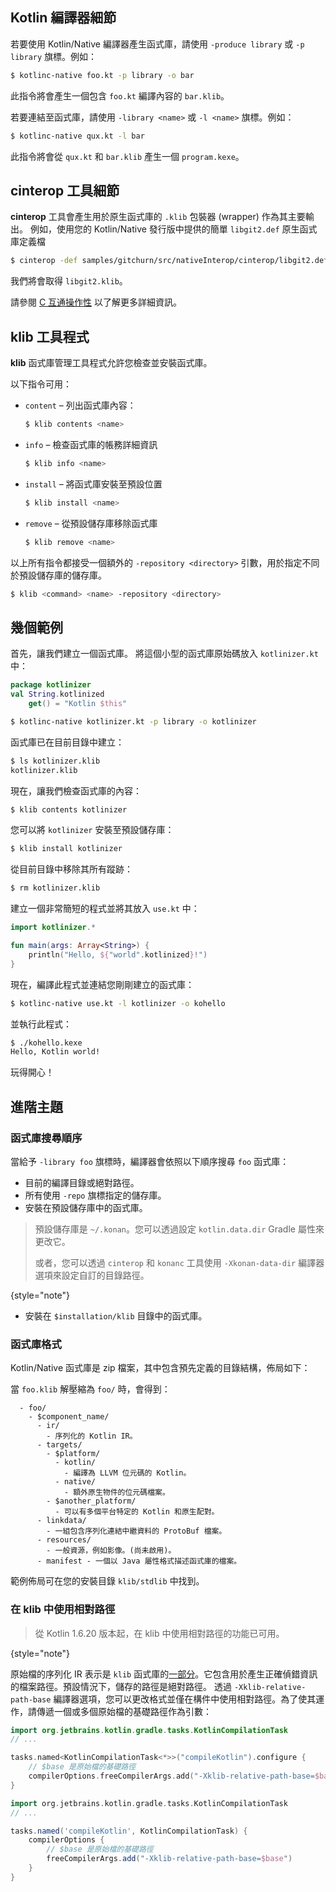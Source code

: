 [//]: # (title: Kotlin/Native 函式庫)

## Kotlin 編譯器細節

若要使用 Kotlin/Native 編譯器產生函式庫，請使用 `-produce library` 或 `-p library` 旗標。例如：

```bash
$ kotlinc-native foo.kt -p library -o bar
```

此指令將會產生一個包含 `foo.kt` 編譯內容的 `bar.klib`。

若要連結至函式庫，請使用 `-library <name>` 或 `-l <name>` 旗標。例如：

```bash
$ kotlinc-native qux.kt -l bar
```

此指令將會從 `qux.kt` 和 `bar.klib` 產生一個 `program.kexe`。

## cinterop 工具細節

**cinterop** 工具會產生用於原生函式庫的 `.klib` 包裝器 (wrapper) 作為其主要輸出。
例如，使用您的 Kotlin/Native 發行版中提供的簡單 `libgit2.def` 原生函式庫定義檔

```bash
$ cinterop -def samples/gitchurn/src/nativeInterop/cinterop/libgit2.def -compiler-option -I/usr/local/include -o libgit2
```

我們將會取得 `libgit2.klib`。

請參閱 [C 互通操作性](native-c-interop.md) 以了解更多詳細資訊。

## klib 工具程式

**klib** 函式庫管理工具程式允許您檢查並安裝函式庫。

以下指令可用：

*   `content` – 列出函式庫內容：

    ```bash
    $ klib contents <name>
    ```

*   `info` – 檢查函式庫的帳務詳細資訊

    ```bash
    $ klib info <name>
    ```

*   `install` – 將函式庫安裝至預設位置

    ```bash
    $ klib install <name>
    ```

*   `remove` – 從預設儲存庫移除函式庫

    ```bash
    $ klib remove <name>
    ```

以上所有指令都接受一個額外的 `-repository <directory>` 引數，用於指定不同於預設儲存庫的儲存庫。

```bash
$ klib <command> <name> -repository <directory>
```

## 幾個範例

首先，讓我們建立一個函式庫。
將這個小型的函式庫原始碼放入 `kotlinizer.kt` 中：

```kotlin
package kotlinizer
val String.kotlinized
    get() = "Kotlin $this"
```

```bash
$ kotlinc-native kotlinizer.kt -p library -o kotlinizer
```

函式庫已在目前目錄中建立：

```bash
$ ls kotlinizer.klib
kotlinizer.klib
```

現在，讓我們檢查函式庫的內容：

```bash
$ klib contents kotlinizer
```

您可以將 `kotlinizer` 安裝至預設儲存庫：

```bash
$ klib install kotlinizer
```

從目前目錄中移除其所有蹤跡：

```bash
$ rm kotlinizer.klib
```

建立一個非常簡短的程式並將其放入 `use.kt` 中：

```kotlin
import kotlinizer.*

fun main(args: Array<String>) {
    println("Hello, ${"world".kotlinized}!")
}
```

現在，編譯此程式並連結您剛剛建立的函式庫：

```bash
$ kotlinc-native use.kt -l kotlinizer -o kohello
```

並執行此程式：

```bash
$ ./kohello.kexe
Hello, Kotlin world!
```

玩得開心！

## 進階主題

### 函式庫搜尋順序

當給予 `-library foo` 旗標時，編譯器會依照以下順序搜尋 `foo` 函式庫：

*   目前的編譯目錄或絕對路徑。
*   所有使用 `-repo` 旗標指定的儲存庫。
*   安裝在預設儲存庫中的函式庫。

   > 預設儲存庫是 `~/.konan`。您可以透過設定 `kotlin.data.dir` Gradle 屬性來更改它。
   > 
   > 或者，您可以透過 `cinterop` 和 `konanc` 工具使用 `-Xkonan-data-dir` 編譯器選項來設定自訂的目錄路徑。
   > 
   {style="note"}

*   安裝在 `$installation/klib` 目錄中的函式庫。

### 函式庫格式

Kotlin/Native 函式庫是 zip 檔案，其中包含預先定義的目錄結構，佈局如下：

當 `foo.klib` 解壓縮為 `foo/` 時，會得到：

```text
  - foo/
    - $component_name/
      - ir/
        - 序列化的 Kotlin IR。
      - targets/
        - $platform/
          - kotlin/
            - 編譯為 LLVM 位元碼的 Kotlin。
          - native/
            - 額外原生物件的位元碼檔案。
        - $another_platform/
          - 可以有多個平台特定的 Kotlin 和原生配對。
      - linkdata/
        - 一組包含序列化連結中繼資料的 ProtoBuf 檔案。
      - resources/
        - 一般資源，例如影像。(尚未啟用)。
      - manifest - 一個以 Java 屬性格式描述函式庫的檔案。
```

範例佈局可在您的安裝目錄 `klib/stdlib` 中找到。

### 在 klib 中使用相對路徑

> 從 Kotlin 1.6.20 版本起，在 klib 中使用相對路徑的功能已可用。
> 
{style="note"}

原始檔的序列化 IR 表示是 `klib` 函式庫的[一部分](#library-format)。它包含用於產生正確偵錯資訊的檔案路徑。預設情況下，儲存的路徑是絕對路徑。
透過 `-Xklib-relative-path-base` 編譯器選項，您可以更改格式並僅在構件中使用相對路徑。為了使其運作，請傳遞一個或多個原始檔的基礎路徑作為引數：

<tabs group="build-script">
<tab title="Kotlin" group-key="kotlin">

```kotlin
import org.jetbrains.kotlin.gradle.tasks.KotlinCompilationTask
// ...

tasks.named<KotlinCompilationTask<*>>("compileKotlin").configure {
    // $base 是原始檔的基礎路徑
    compilerOptions.freeCompilerArgs.add("-Xklib-relative-path-base=$base")
}
```

</tab>
<tab title="Groovy" group-key="groovy">

```groovy
import org.jetbrains.kotlin.gradle.tasks.KotlinCompilationTask
// ...

tasks.named('compileKotlin', KotlinCompilationTask) {
    compilerOptions {
        // $base 是原始檔的基礎路徑
        freeCompilerArgs.add("-Xklib-relative-path-base=$base")
    }
}
``` 

</tab>
</tabs>